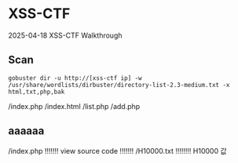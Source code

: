 # XSS-CTF
2025-04-18 XSS-CTF  Walkthrough

## Scan

```
gobuster dir -u http://[xss-ctf ip] -w /usr/share/wordlists/dirbuster/directory-list-2.3-medium.txt -x html,txt,php,bak
```
/index.php  /index.html  /list.php  /add.php

## aaaaaa

/index.php
!!!!!!!
view source code
!!!!!!!
/H10000.txt
!!!!!!!!
H10000 값

